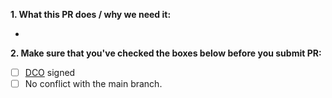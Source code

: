 **1. What this PR does / why we need it:**

- [//]: # (- Describe your changes here)

**2. Make sure that you've checked the boxes below before you submit PR:**
<!-- [Place an '[x]' (no spaces) in all applicable fields. Please remove unrelated fields.] -->

- [ ] [DCO](https://gcc.gnu.org/dco.html) signed
- [ ] No conflict with the main branch.
